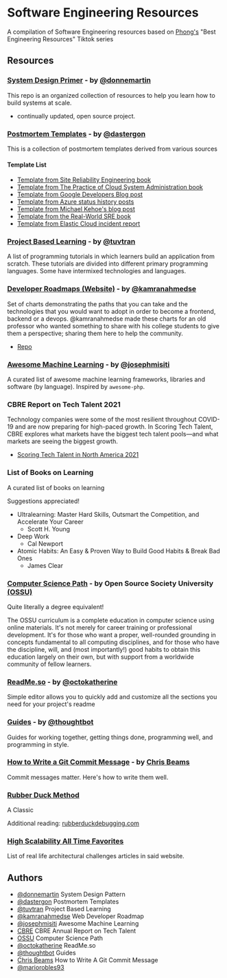 # Software Engineering Resources
A compilation of Software Engineering resources based on [Phong's](tiktok.com/@pgt__) "Best Engineering Resources" Tiktok series 
## Resources

### 
### [System Design Primer](https://github.com/donnemartin/system-design-primer) - by [@donnemartin](https://github.com/donnemartin/)

This repo is an organized collection of resources to help you learn how to build systems at scale.
- continually updated, open source project.

### 
### [Postmortem Templates](https://github.com/dastergon/postmortem-templates) - by  [@dastergon](https://github.com/dastergon)

This is a collection of postmortem templates derived from various sources 

#### Template List
* [Template from Site Reliability Engineering book](templates/postmortem-template-srebook.md)
* [Template from The Practice of Cloud System Administration book](templates/postmortem-template-thecloudbook.md)
* [Template from Google Developers Blog post](templates/postmortem-template-google-api-infra.md)
* [Template from Azure status history posts](templates/postmortem-template-azure.md)
* [Template from Michael Kehoe's blog post](templates/postmortem-template-michael.kehoe.md)
* [Template from the Real-World SRE book](templates/postmortem-template-real-world-sre.md)
* [Template from Elastic Cloud incident report](templates/postmortem-template-elastic.md)

### 
### [Project Based Learning](https://github.com/tuvtran/project-based-learning) - by [@tuvtran](https://github.com/tuvtran)
A list of programming tutorials in which learners build an application from scratch. These tutorials are divided into different primary programming languages. Some have intermixed technologies and languages.

### 
### [Developer Roadmaps (Website)](https://roadmap.sh/) - by [@kamranahmedse](https://github.com/kamranahmedse)
Set of charts demonstrating the paths that you can take and the technologies that you would want to adopt in order to become a frontend, backend or a devops. @kamranahmedse made these charts for an old professor who wanted something to share with his college students to give them a perspective; sharing them here to help the community.
- [Repo](https://github.com/kamranahmedse/developer-roadmap)

### 
### [Awesome Machine Learning](https://github.com/josephmisiti/awesome-machine-learning) - by [@josephmisiti](https://github.com/josephmisiti)
A curated list of awesome machine learning frameworks, libraries and software (by language). Inspired by `awesome-php`.

### 
### CBRE Report on Tech Talent 2021
Technology companies were some of the most resilient throughout COVID-19 and are now preparing for high-paced growth. In Scoring Tech Talent, CBRE explores what markets have the biggest tech talent pools—and what markets are seeing the biggest growth.
- [Scoring Tech Talent in North America 2021](https://www.cbre.ca/en/research-and-reports/Scoring-Tech-Talent-in-North-America-2021)

### 
### List of Books on Learning
A curated list of books on learning

Suggestions appreciated!

- Ultralearning: Master Hard Skills, Outsmart the Competition, and Accelerate Your Career 
  * Scott H. Young
- Deep Work
  * Cal Newport
- Atomic Habits: An Easy & Proven Way to Build Good Habits & Break Bad Ones
  * James Clear

### 
### [Computer Science Path](https://github.com/ossu/computer-science) - by Open Source Society University [(OSSU)](https://github.com/ossu) 

Quite literally a degree equivalent!

The OSSU curriculum is a complete education in computer science using online materials. It's not merely for career training or professional development. It's for those who want a proper, well-rounded grounding in concepts fundamental to all computing disciplines, and for those who have the discipline, will, and (most importantly!) good habits to obtain this education largely on their own, but with support from a worldwide community of fellow learners.

### 
### [ReadMe.so](https://readme.so/) - by [@octokatherine](https://github.com/octokatherine)
Simple editor allows you to quickly add and customize all the sections you need for your project's readme

### 
### [Guides](https://github.com/thoughtbot/guides) - by [@thoughtbot](https://github.com/thoughtbot)
Guides for working together, getting things done, programming well, and programming in style.

### 
### [How to Write a Git Commit Message](https://chris.beams.io/posts/git-commit/) - by [Chris Beams](https://chris.beams.io/author/cbeams/)
Commit messages matter. Here's how to write them well.

### 
### [Rubber Duck Method](https://en.wikipedia.org/wiki/Rubber_duck_debugging)
A Classic

Additional reading: [rubberduckdebugging.com](https://rubberduckdebugging.com/)

### 
### [High Scalability All Time Favorites](http://highscalability.com/all-time-favorites/)
List of real life architectural challenges articles in said website.

## Authors


- [@donnemartin](https://github.com/donnemartin) System Design Pattern 
- [@dastergon](https://github.com/dastergon) Postmortem Templates 
- [@tuvtran](https://github.com/tuvtran) Project Based Learning 
- [@kamranahmedse](https://github.com/kamranahmedse) Web Developer Roadmap
- [@josephmisiti](https://github.com/josephmisiti) Awesome Machine Learning
- [CBRE](https://www.cbre.ca/) CBRE Annual Report on Tech Talent
- [OSSU](https://github.com/ossu) Computer Science Path
- [@octokatherine](https://github.com/octokatherine) ReadMe.so
- [@thoughtbot](https://github.com/thoughtbot) Guides
- [Chris Beams](https://chris.beams.io/author/cbeams/) How to Write A Git Commit Message
- [@mariorobles93](https://www.github.com/mariorobles93)
